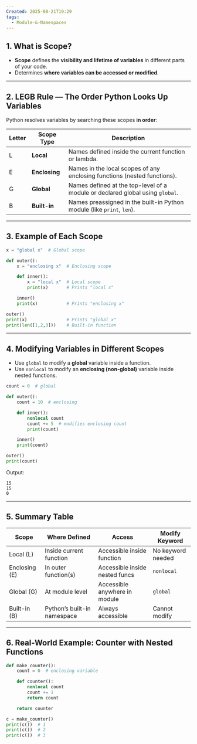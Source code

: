 ```yaml
---
Created: 2025-08-21T19:29
tags:
  - Module-&-Namespaces
---
```

## 1. What is Scope?

- **Scope** defines the **visibility and lifetime of variables** in different parts of your code.
- Determines **where variables can be accessed or modified**.

---

## 2. LEGB Rule — The Order Python Looks Up Variables

Python resolves variables by searching these scopes **in order**:

|Letter|Scope Type|Description|
|---|---|---|
|L|**Local**|Names defined inside the current function or lambda.|
|E|**Enclosing**|Names in the local scopes of any enclosing functions (nested functions).|
|G|**Global**|Names defined at the top-level of a module or declared global using `global`.|
|B|**Built-in**|Names preassigned in the built-in Python module (like `print`, `len`).|

---

## 3. Example of Each Scope

```Python
x = "global x"  # Global scope

def outer():
    x = "enclosing x"  # Enclosing scope

    def inner():
        x = "local x"  # Local scope
        print(x)       # Prints "local x"

    inner()
    print(x)           # Prints "enclosing x"

outer()
print(x)               # Prints "global x"
print(len([1,2,3]))    # Built-in function
```

---

## 4. Modifying Variables in Different Scopes

- Use `global` to modify a **global** variable inside a function.
- Use `nonlocal` to modify an **enclosing (non-global)** variable inside nested functions.

```Python
count = 0  # global

def outer():
    count = 10  # enclosing

    def inner():
        nonlocal count
        count += 5  # modifies enclosing count
        print(count)

    inner()
    print(count)

outer()
print(count)
```

Output:

```Plain
15
15
0
```

---

## 5. Summary Table

|Scope|Where Defined|Access|Modify Keyword|
|---|---|---|---|
|Local (L)|Inside current function|Accessible inside function|No keyword needed|
|Enclosing (E)|In outer function(s)|Accessible inside nested funcs|`nonlocal`|
|Global (G)|At module level|Accessible anywhere in module|`global`|
|Built-in (B)|Python’s built-in namespace|Always accessible|Cannot modify|

---

## 6. Real-World Example: Counter with Nested Functions

```Python
def make_counter():
    count = 0  # enclosing variable

    def counter():
        nonlocal count
        count += 1
        return count

    return counter

c = make_counter()
print(c())  # 1
print(c())  # 2
print(c())  # 3
```
